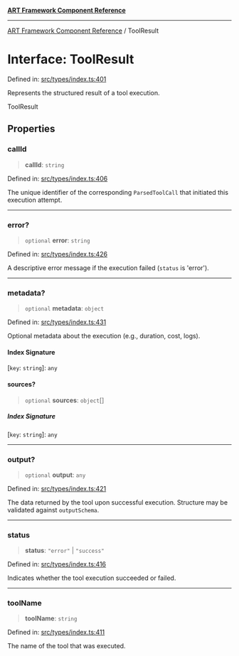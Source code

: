 [**ART Framework Component Reference**](../README.md)

***

[ART Framework Component Reference](../README.md) / ToolResult

# Interface: ToolResult

Defined in: [src/types/index.ts:401](https://github.com/hashangit/ART/blob/1e49ae91e230443ba790ac800658233963b3d60c/src/types/index.ts#L401)

Represents the structured result of a tool execution.

 ToolResult

## Properties

### callId

> **callId**: `string`

Defined in: [src/types/index.ts:406](https://github.com/hashangit/ART/blob/1e49ae91e230443ba790ac800658233963b3d60c/src/types/index.ts#L406)

The unique identifier of the corresponding `ParsedToolCall` that initiated this execution attempt.

***

### error?

> `optional` **error**: `string`

Defined in: [src/types/index.ts:426](https://github.com/hashangit/ART/blob/1e49ae91e230443ba790ac800658233963b3d60c/src/types/index.ts#L426)

A descriptive error message if the execution failed (`status` is 'error').

***

### metadata?

> `optional` **metadata**: `object`

Defined in: [src/types/index.ts:431](https://github.com/hashangit/ART/blob/1e49ae91e230443ba790ac800658233963b3d60c/src/types/index.ts#L431)

Optional metadata about the execution (e.g., duration, cost, logs).

#### Index Signature

\[`key`: `string`\]: `any`

#### sources?

> `optional` **sources**: `object`[]

##### Index Signature

\[`key`: `string`\]: `any`

***

### output?

> `optional` **output**: `any`

Defined in: [src/types/index.ts:421](https://github.com/hashangit/ART/blob/1e49ae91e230443ba790ac800658233963b3d60c/src/types/index.ts#L421)

The data returned by the tool upon successful execution. Structure may be validated against `outputSchema`.

***

### status

> **status**: `"error"` \| `"success"`

Defined in: [src/types/index.ts:416](https://github.com/hashangit/ART/blob/1e49ae91e230443ba790ac800658233963b3d60c/src/types/index.ts#L416)

Indicates whether the tool execution succeeded or failed.

***

### toolName

> **toolName**: `string`

Defined in: [src/types/index.ts:411](https://github.com/hashangit/ART/blob/1e49ae91e230443ba790ac800658233963b3d60c/src/types/index.ts#L411)

The name of the tool that was executed.
